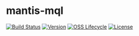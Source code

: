 # mantis-mql

[![Build Status](https://img.shields.io/travis/com/Netflix/mantis-mql.svg)](https://travis-ci.com/Netflix/mantis-mql)
[![Version](https://img.shields.io/bintray/v/netflixoss/maven/mantis-mql.svg)](https://bintray.com/netflixoss/maven/mantis-mql/_latestVersion)
[![OSS Lifecycle](https://img.shields.io/osslifecycle/Netflix/mantis-mql.svg)](https://github.com/Netflix/mantis-mql)
[![License](https://img.shields.io/github/license/Netflix/mantis-mql.svg)](https://www.apache.org/licenses/LICENSE-2.0)
